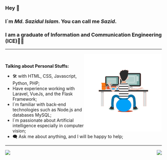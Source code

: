 ### Hey 👋
### I`m ___Md. Sazidul Islam___. You can call me ___Sazid___.
### I am a graduate of Information and Communication Engineering (ICE)👨‍🎓 
---
<img align="right" src='https://github.com/dizas9/dizas9/blob/main/gif.gif' width="250"/><br>


__Talking about Personal Stuffs:__
+ 🛠 with HTML, CSS, Javascript, Python, PHP;
+ Have experience working with Laravel, VueJs,
  and the Flask Framework;
+ I`m familiar with back-end technologies such as
   Node.js and databases MySQL;
+ I`m passionate about Artificial intelligence
   especially in computer vision;  
+ 🗨 Ask me about anything, and I will be happy to help;<br>
---

<a href="https://github.com/anuraghazra/github-readme-stats">
  <img height=200 align="right" src="https://github-readme-stats.vercel.app/api?username=dizas9&theme=radical" />
</a>
<a href="https://github.com/anuraghazra/convoychat">
  <img height=200 align="left" src="https://github-readme-stats.vercel.app/api/top-langs?username=dizas9&langs_count=8&card_width=1000&card_height=500" />
</a>

